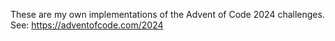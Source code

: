 These are my own implementations of the Advent of Code 2024 challenges. See: https://adventofcode.com/2024
